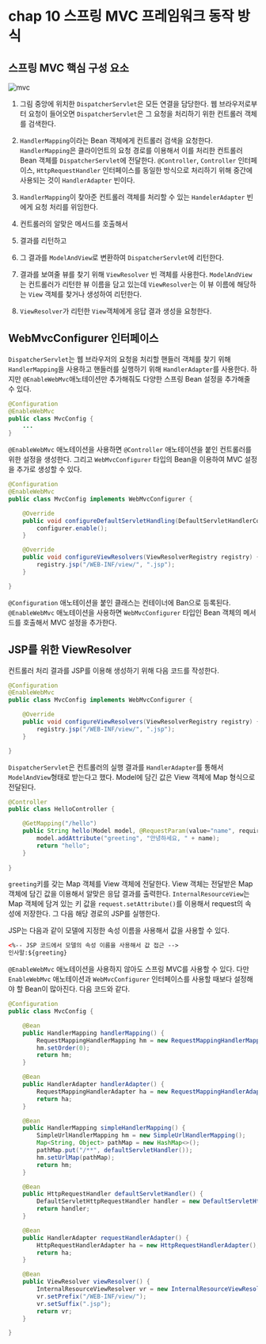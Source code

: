 # chap 10 스프링 MVC 프레임워크 동작 방식

## 스프링 MVC 핵심 구성 요소

![mvc](https://blog.kakaocdn.net/dn/wkWpx/btqygTHO37x/xKmnXPI6Gk3HQiveuyc9K0/img.png)

1. 그림 중앙에 위치한 `DispatcherServlet`은 모든 연결을 담당한다. 웹 브라우저로부터 요청이 들어오면 `DispatcherServlet`은 그 요청을 처리하기 위한 컨트롤러 객체를 검색한다.

2. `HandlerMapping`이라는 Bean 객체에게 컨트롤러 검색을 요청한다. `HandlerMapping`은 클라이언트의 요청 경로를 이용해서 이를 처리한 컨트롤러 Bean 객체를 `DispatcherServlet`에 전달한다. `@Controller`, `Controller` 인터페이스, `HttpRequestHandler` 인터페이스를 동일한 방식으로 처리하기 위해 중간에 사용되는 것이 `HandlerAdapter` 빈이다.

3. `HandlerMapping`이 찾아준 컨트롤러 객체를 처리할 수 있는 `HandelerAdapter` 빈에게 요청 처리를 위임한다.

4. 컨트롤러의 알맞은 메서드를 호출해서

5. 결과를 리턴하고

6. 그 결과를 `ModelAndView`로 변환하여 `DispatcherServlet`에 리턴한다. 

7. 결과를 보여줄 뷰를 찾기 위해 `ViewResolver` 빈 객체를 사용한다. `ModelAndView`는 컨트롤러가 리턴한 뷰 이름을 담고 있는데 `ViewResolver`는 이 뷰 이름에 해당하는 `View` 객체를 찾거나 생성하여 리턴한다.

8. `ViewResolver`가 리턴한 `View`객체에게 응답 결과 생성을 요청한다.

## WebMvcConfigurer 인터페이스

`DispatcherServlet`는 웹 브라우저의 요청을 처리할 핸들러 객체를 찾기 위해 `HandlerMapping`을 사용하고 핸들러를 실행하기 위해 `HandlerAdapter`를 사용한다. 하지만 `@EnableWebMvc`애노테이션만 추가해줘도 다양한 스프링 Bean 설정을 추가해줄 수 있다.

```java
@Configuration
@EnableWebMvc
public class MvcConfig {
    ...
}
```

`@EnableWebMvc` 애노테이션을 사용하면 `@Controller` 애노테이션을 붙인 컨트롤러를 위한 설정을 생성한다. 그리고 `WebMvcConfigurer` 타입의 Bean을 이용하여 MVC 설정을 추가로 생성할 수 있다. 

```java
@Configuration
@EnableWebMvc
public class MvcConfig implements WebMvcConfigurer {

	@Override
	public void configureDefaultServletHandling(DefaultServletHandlerConfigurer configurer) {
		configurer.enable();
	}

	@Override
	public void configureViewResolvers(ViewResolverRegistry registry) {
		registry.jsp("/WEB-INF/view/", ".jsp");
	}

}
```

`@Configuration` 애노테이션을 붙인 클래스는 컨테이너에 Ban으로 등록된다. `@EnableWebMvc` 애노테이션을 사용하면 `WebMvcConfigurer` 타입인 Bean 객체의 메서드를 호출해서 MVC 설정을 추가한다. 

## JSP를 위한 ViewResolver

컨트롤러 처리 결과를 JSP를 이용해 생성하기 위해 다음 코드를 작성한다.

```java
@Configuration
@EnableWebMvc
public class MvcConfig implements WebMvcConfigurer {

	@Override
	public void configureViewResolvers(ViewResolverRegistry registry) {
		registry.jsp("/WEB-INF/view/", ".jsp");
	}

}
```

`DispatcherServlet`은 컨트롤러의 실행 결과를 `HandlerAdapter`를 통해서 `ModelAndView`형태로 받는다고 했다. Model에 담긴 값은 View 객체에 Map 형식으로 전달된다. 

```java
@Controller
public class HelloController {

	@GetMapping("/hello")
	public String hello(Model model, @RequestParam(value="name", required=false) String name) {
		model.addAttribute("greeting", "안녕하세요, " + name);
		return "hello";
	}
	
}
```
`greeting`키를 갖는 Map 객체를 View 객체에 전달한다. View 객체는 전달받은 Map 객체에 담긴 값을 이용해서 알맞은 응답 결과를 출력한다. `InternalResourceView`는 Map 객체에 담겨 있는 키 값을 `request.setAttribute()`를 이용해서 request의 속성에 저장한다. 그 다음 해당 경로의 JSP를 실행한다. 

JSP는 다음과 같이 모델에 지정한 속성 이름을 사용해서 값을 사용할 수 있다.

```html
<%-- JSP 코드에서 모델의 속성 이름을 사용해서 값 접근 -->
인사말:${greeting}
```

`@EnableWebMvc` 애노테이션을 사용하지 않아도 스프링 MVC를 사용할 수 있다. 다만 `EnableWebMvc` 애노테이션과 `WebMvcConfigurer` 인터페이스를 사용할 때보다 설정해야 할 Bean이 많아진다. 다음 코드와 같다.

```java
@Configuration
public class MvcConfig {

	@Bean
	public HandlerMapping handlerMapping() {
		RequestMappingHandlerMapping hm = new RequestMappingHandlerMapping();
		hm.setOrder(0);
		return hm;
	}

	@Bean
	public HandlerAdapter handlerAdapter() {
		RequestMappingHandlerAdapter ha = new RequestMappingHandlerAdapter();
		return ha;
	}

	@Bean
	public HandlerMapping simpleHandlerMapping() {
		SimpleUrlHandlerMapping hm = new SimpleUrlHandlerMapping();
		Map<String, Object> pathMap = new HashMap<>();
		pathMap.put("/**", defaultServletHandler());
		hm.setUrlMap(pathMap);
		return hm;
	}

	@Bean
	public HttpRequestHandler defaultServletHandler() {
		DefaultServletHttpRequestHandler handler = new DefaultServletHttpRequestHandler();
		return handler;
	}

	@Bean
	public HandlerAdapter requestHandlerAdapter() {
		HttpRequestHandlerAdapter ha = new HttpRequestHandlerAdapter();
		return ha;
	}

	@Bean
	public ViewResolver viewResolver() {
		InternalResourceViewResolver vr = new InternalResourceViewResolver();
		vr.setPrefix("/WEB-INF/view/");
		vr.setSuffix(".jsp");
		return vr;
	}

}
```